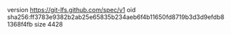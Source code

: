 version https://git-lfs.github.com/spec/v1
oid sha256:ff3783e9382b2ab25e65835b234aeb6f4b11650fd8719b3d3d9efdb81368f4fb
size 4428
